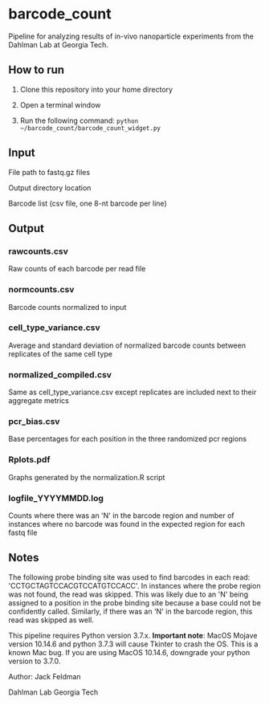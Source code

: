 # barcode_count
Pipeline for analyzing results of in-vivo nanoparticle experiments from the Dahlman Lab at Georgia Tech.

## How to run

1. Clone this repository into your home directory

2. Open a terminal window

3. Run the following command: `python ~/barcode_count/barcode_count_widget.py`

## Input
File path to fastq.gz files

Output directory location

Barcode list (csv file, one 8-nt barcode per line)

## Output 

### rawcounts.csv

Raw counts of each barcode per read file

### normcounts.csv

Barcode counts normalized to input

### cell_type_variance.csv

Average and standard deviation of normalized barcode counts between replicates of the same cell type

### normalized_compiled.csv

Same as cell_type_variance.csv except replicates are included next to their aggregate metrics

### pcr_bias.csv

Base percentages for each position in the three randomized pcr regions

### Rplots.pdf

Graphs generated by the normalization.R script

### logfile_YYYYMMDD.log

Counts where there was an 'N' in the barcode region and number of instances where no barcode was found in the expected region for each fastq file

## Notes

The following probe binding site was used to find barcodes in each read: 'CCTGCTAGTCCACGTCCATGTCCACC'. In instances where the probe region was not found, the read was skipped. This was likely due to an 'N' being assigned to a position in the probe binding site because a base could not be confidently called. Similarly, if there was an 'N' in the barcode region, this read was skipped as well. 

This pipeline requires Python version 3.7.x. **Important note**: MacOS Mojave version 10.14.6 and python 3.7.3 will cause Tkinter to crash the OS. This is a known Mac bug. If you are using MacOS 10.14.6, downgrade your python version to 3.7.0.



Author: Jack Feldman

Dahlman Lab Georgia Tech
